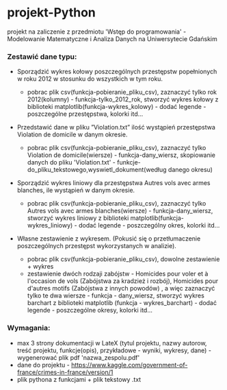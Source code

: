 # projekt-Python
projekt na zaliczenie z przedmiotu 'Wstęp do programowania' - Modelowanie Matematyczne i Analiza Danych na Uniwersytecie Gdańskim


### Zestawić dane typu:

* Sporządzić wykres kołowy poszczególnych przestępstw popełnionych w roku 2012 w stosunku do wszystkich w tym roku.
    * pobrac plik csv(funkcja-pobieranie_pliku_csv), zaznaczyć tylko rok 2012(kolumny) - funkcja-tylko_2012_rok, stworzyć wykres kołowy z biblioteki matplotlib(funkcja-wykres_kolowy) - dodać legende - poszczególne przestępstwa, kolorki itd...

* Przedstawić dane w pliku ”Violation.txt” ilość wystąpień przestępstwa Violation de domicile w danym
okresie.
    * pobrac plik csv(funkcja-pobieranie_pliku_csv), zaznaczyć tylko Violation de domicile(wiersze) - funkcja-dany_wiersz, skopiowanie danych do pliku 'Violation.txt' - funkcje-do_pliku_tekstowego,wyswietl_dokument(według danego okresu)

* Sporządzić wykres liniowy dla przestępstwa Autres vols avec armes blanches, ile wystąpień w danym
okresie.
    * pobrac plik csv(funkcja-pobieranie_pliku_csv), zaznaczyć tylko Autres vols avec armes blanches(wiersze) - funkcja-dany_wiersz, stworzyć wykres liniowy z biblioteki matplotlib(funkcja-wykres_liniowy) - dodać legende - poszczególny okres, kolorki itd...

*  Własne zestawienie z wykresem. (Pokusić się o przetłumaczenie poszczególnych przestępst wykorzystanych w analizie).
    * pobrac plik csv(funkcja-pobieranie_pliku_csv), dowolne zestawienie + wykres
    * zestawienie dwóch rodzaji zabójstw - Homicides pour voler et à l'occasion de vols (Zabójstwa za kradzież i rozbój), Homicides pour d'autres motifs (Zabójstwa z innych powodów) , a więc zaznaczyć tylko te dwa wiersze - funkcja - dany_wiersz, stworzyć wykres barchart z biblioteki matplotlib (funkcja - wykres_barchart) - dodać legende - poszczególne okresy, kolorki itd...


### Wymagania:
* max 3 strony dokumentacji w LateX (tytul projektu, nazwy autorow, treść projektu, funkcje(opis), przykładowe - wyniki, wykresy, dane) - wygenerować plik pdf 'nazwa_zespolu.pdf' 
* dane do projektu - https://www.kaggle.com/government-of-france/crimes-in-france/version/1
* plik pythona z funkcjami + plik tekstowy .txt
